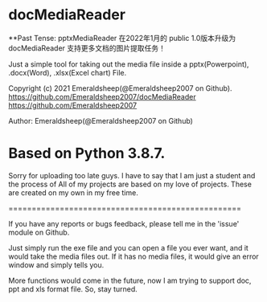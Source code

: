 # docMediaReader
**Past Tense: pptxMediaReader
在2022年1月的 public 1.0版本升级为 docMediaReader
支持更多文档的图片提取任务！

Just a simple tool for taking out the media file inside a pptx(Powerpoint), .docx(Word), .xlsx(Excel chart) File.

Copyright (c) 2021 Emeraldsheep(@Emeraldsheep2007 on Github).
https://github.com/Emeraldsheep2007/docMediaReader
https://github.com/Emeraldsheep2007

Author: Emeraldsheep(@Emeraldsheep2007 on Github)

Based on Python 3.8.7.
==================================================

Sorry for uploading too late guys.
I have to say that I am just a student and the process of All of my projects are based on my love of projects.
These are created on my own in my free time.

==================================================

If you have any reports or bugs feedback, please tell me in the 'issue' module on Github.

Just simply run the exe file and you can open a file you ever want, and it would take the media files out.
If it has no media files, it would give an error window and simply tells you.

More functions would come in the future, now I am trying to support doc, ppt and xls format file.
So, stay turned.
